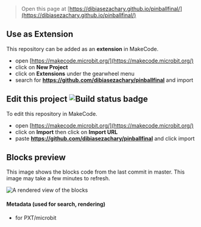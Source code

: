 
> Open this page at [https://dibiasezachary.github.io/pinballfinal/](https://dibiasezachary.github.io/pinballfinal/)

## Use as Extension

This repository can be added as an **extension** in MakeCode.

* open [https://makecode.microbit.org/](https://makecode.microbit.org/)
* click on **New Project**
* click on **Extensions** under the gearwheel menu
* search for **https://github.com/dibiasezachary/pinballfinal** and import

## Edit this project ![Build status badge](https://github.com/dibiasezachary/pinballfinal/workflows/MakeCode/badge.svg)

To edit this repository in MakeCode.

* open [https://makecode.microbit.org/](https://makecode.microbit.org/)
* click on **Import** then click on **Import URL**
* paste **https://github.com/dibiasezachary/pinballfinal** and click import

## Blocks preview

This image shows the blocks code from the last commit in master.
This image may take a few minutes to refresh.

![A rendered view of the blocks](https://github.com/dibiasezachary/pinballfinal/raw/master/.github/makecode/blocks.png)

#### Metadata (used for search, rendering)

* for PXT/microbit
<script src="https://makecode.com/gh-pages-embed.js"></script><script>makeCodeRender("{{ site.makecode.home_url }}", "{{ site.github.owner_name }}/{{ site.github.repository_name }}");</script>
